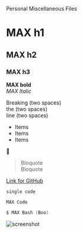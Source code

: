 Personal Miscellaneous Files

MAX h1
===

## MAX h2
### MAX h3 ##
**MAX bold**  
_MAX Italic_

Breaking (two spaces)  
the (two spaces)  
line (two spaces)  

* Items
* Items
* Items
  
:rocket:
  
> Bloquote  
Bloquote

[Link for GitHub](http://github.com)
  

`single code`
  
```
MAX Code
```

```Boo
$ MAX Bash (Boo)
```

![screenshot](http://i.imgur.com/rFYWZTD.png)
